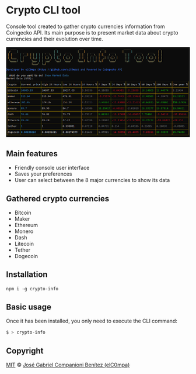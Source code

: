# Crypto CLI tool

Console tool created to gather crypto currencies information from Coingecko API. Its main purpose is to present market data about crypto currencies and their evolution over time.

![](Demo.png)

## Main features

- Friendly console user interface
- Saves your preferences
- User can select between the 8 major currencies to show its data

## Gathered crypto currencies

- Bitcoin
- Maker
- Ethereum
- Monero
- Dash
- Litecoin
- Tether
- Dogecoin

## Installation

```javascript
npm i -g crypto-info
```

## Basic usage

Once it has been installed, you only need to execute the CLI command:

```javascript
$ > crypto-info
```

## Copyright

[MIT](../LICENSE.md) © [José Gabriel Companioni Benítez (elC0mpa)](https://github.com/elC0mpa)